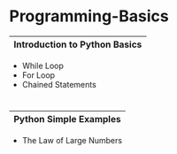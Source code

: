 # Programming-Basics

|Introduction to Python Basics  |  
|------------------------------ | 
- While Loop                    
- For Loop                     
- Chained Statements           

#
#

|Python Simple Examples | 
|---------------------- | 
- The Law of Large Numbers                 
          